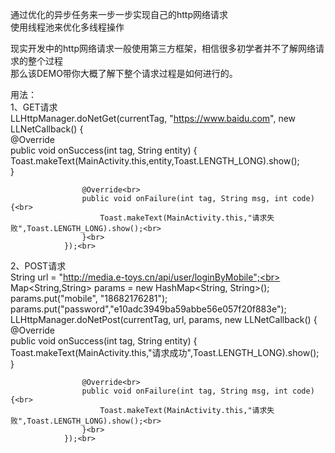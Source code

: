 通过优化的异步任务来一步一步实现自己的http网络请求<br>
使用线程池来优化多线程操作<br>

现实开发中的http网络请求一般使用第三方框架，相信很多初学者并不了解网络请求的整个过程<br>
那么该DEMO带你大概了解下整个请求过程是如何进行的。<br>


用法：<br>
1、GET请求<br>
                LLHttpManager.doNetGet(currentTag, "https://www.baidu.com", new LLNetCallback() {<br>
                    @Override<br>
                    public void onSuccess(int tag, String entity) {<br>
                        Toast.makeText(MainActivity.this,entity,Toast.LENGTH_LONG).show();<br>
                    }<br>

                    @Override<br>
                    public void onFailure(int tag, String msg, int code) {<br>
                        Toast.makeText(MainActivity.this,"请求失败",Toast.LENGTH_LONG).show();<br>
                    }<br>
                });<br>

2、POST请求<br>
                String url = "http://media.e-toys.cn/api/user/loginByMobile";<br>
                Map<String,String> params = new HashMap<String, String>();<br>
                params.put("mobile", "18682176281");<br>
                params.put("password","e10adc3949ba59abbe56e057f20f883e");<br>
                LLHttpManager.doNetPost(currentTag, url, params, new LLNetCallback() {<br>
                    @Override<br>
                    public void onSuccess(int tag, String entity) {<br>
                        Toast.makeText(MainActivity.this,"请求成功",Toast.LENGTH_LONG).show();<br>
                    }<br>

                    @Override<br>
                    public void onFailure(int tag, String msg, int code) {<br>
                        Toast.makeText(MainActivity.this,"请求失败",Toast.LENGTH_LONG).show();<br>
                    }<br>
                });<br>




